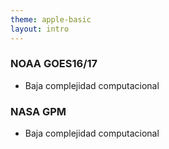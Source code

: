 ```yaml
---
theme: apple-basic
layout: intro
---
```

<BarTop title="Datos disponibles" />

<div class="grid grid-cols-2 gap-x-4">
  <div>
    <h3>NOAA GOES16/17</h3>
    <ul class="mt-7">
      <li>Baja complejidad computacional</li>
    </ul>
  </div>
  <div>
    <h3>NASA GPM</h3>
    <ul class="mt-7">
      <li>Baja complejidad computacional</li>
    </ul>
  </div>
</div>


<BarBottom />